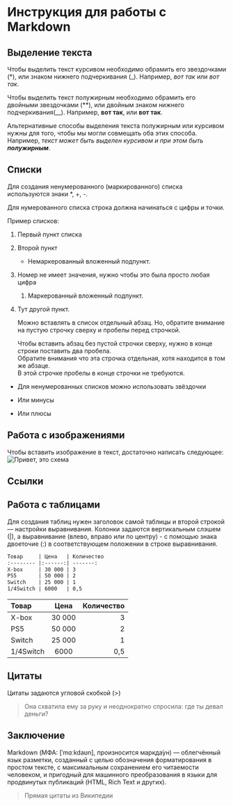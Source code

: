 # Инструкция для работы с Markdown

## Выделение текста

Чтобы выделить текст курсивом необходимо обрамить его звездочками (*), или знаком нижнего подчеркивания (_). Например, *вот так* или _вот так_.

Чтобы выделить текст полужирным необходимо обрамить его двойными звездочками (**), или двойным знаком нижнего подчеркивания(__). Например, **вот так**, или __вот так__.

Альтернативные способы выделения текста полужирным или курсивом нужны для того, чтобы мы могли совмещать оба этих способа. Например, _текст может быть выделен курсивом и при этом быть **полужирным**_.



## Списки

Для создания ненумерованного \(маркированного\) списка используются знаки *, +, -.

Для нумерованного списка строка должна начинаться с цифры и точки.

Пример списков:

1. Первый пункт списка
2. Второй пункт
    * Немаркерованный вложенный подпункт. 
1. Номер не имеет значения, нужно чтобы это была просто любая цифра
    1. Маркерованный вложенный подпункт.
4. Тут другой пункт.

    Можно вставлять в список отдельный абзац. Но, обратите внимание на пустую строчку сверху и пробелы перед строчкой.

    Чтобы вставить абзац без пустой строчки сверху, нужно в конце строки поставить два пробела.  
    Обратите внимания что эта строчка отдельная, хотя находится в том же абзаце.  
    В этой строчке пробелы в конце строчки не требуются.

* Для ненумерованных списков можно использовать звёздочки
- Или минусы
+ Или плюсы


## Работа с изображениями

Чтобы вставить изображение в текст, достаточно написать следующее: 
![Привет, это схема](06.png)


## Ссылки

## Работа с таблицами

Для создания таблиц нужен заголовок самой таблицы и второй строкой — настройки выравнивания. Колонки задаются вертикальным слэшем (|), а выравнивание (влево, вправо или по центру) - с помощью знака двоеточие (:) в соответствующем положении в строке выравнивания. 

```markdown
Товар     | Цена   | Количество
:-------- |:------:| -------:
X-box     | 30 000 | 3
PS5       | 50 000 | 2
Switch    | 25 000 | 1
1/4Switch | 6000   | 0,5
```

Товар     | Цена   | Количество
:-------- |:------:| -------:
X-box     | 30 000 | 3
PS5       | 50 000 | 2
Switch    | 25 000 | 1
1/4Switch | 6000   | 0,5

## Цитаты

Цитаты задаются угловой скобкой (>)

> Она схватила ему за руку и неоднократно спросила: где ты девал деньги?


## Заключение

Markdown (МФА: [ˈmɑːkdaʊn], произносится маркда́ун) — облегчённый язык разметки, созданный с целью обозначения форматирования в простом тексте, с максимальным сохранением его читаемости человеком, и пригодный для машинного преобразования в языки для продвинутых публикаций (HTML, Rich Text и других).

> Прямая цитаты из Википедии